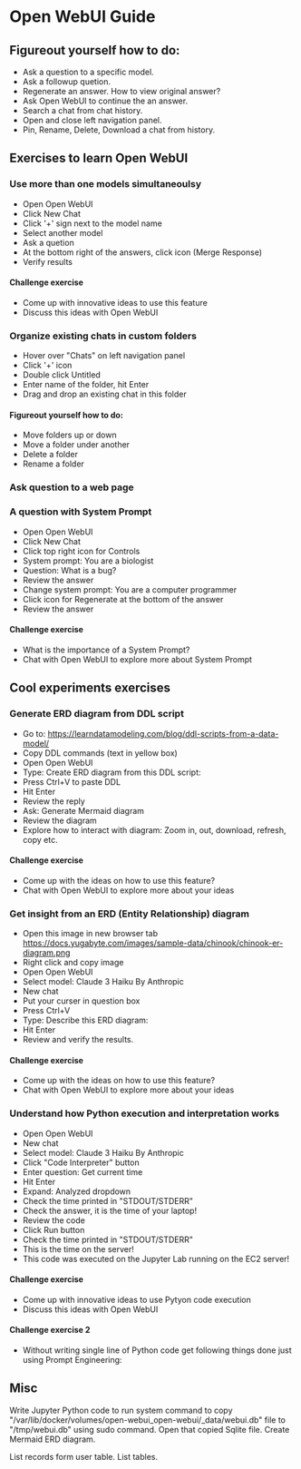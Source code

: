 # Open WebUI Guide

## Figureout yourself how to do:
- Ask a question to a specific model.
- Ask a followup quetion.
- Regenerate an answer. How to view original answer?
- Ask Open WebUI to continue the an answer.
- Search a chat from chat history.
- Open and close left navigation panel.
- Pin, Rename, Delete, Download a chat from history.



## Exercises to learn Open WebUI
### Use more than one models simultaneoulsy
- Open Open WebUI
- Click New Chat
- Click '+' sign next to the model name
- Select another model
- Ask a quetion
- At the bottom right of the answers, click icon (Merge Response)
- Verify results
#### Challenge exercise
- Come up with innovative ideas to use this feature
- Discuss this ideas with Open WebUI

### Organize existing chats in custom folders
- Hover over "Chats" on left navigation panel
- Click '+' icon
- Double click Untitled
- Enter name of the folder, hit Enter
- Drag and drop an existing chat in this folder
#### Figureout yourself how to do:
- Move folders up or down
- Move a folder under another 
- Delete a folder
- Rename a folder


### Ask question to a web page


### A question with System Prompt
- Open Open WebUI
- Click New Chat
- Click top right icon for Controls
- System prompt: You are a biologist
- Question: What is a bug?
- Review the answer
- Change system prompt: You are a computer programmer
- Click icon for Regenerate at the bottom of the answer
- Review the answer
#### Challenge exercise
- What is the importance of a System Prompt?
- Chat with Open WebUI to explore more about System Prompt


## Cool experiments exercises

### Generate ERD diagram from DDL script
- Go to: https://learndatamodeling.com/blog/ddl-scripts-from-a-data-model/
- Copy DDL commands (text in yellow box)
- Open Open WebUI
- Type: Create ERD diagram from this DDL script:
- Press Ctrl+V to paste DDL
- Hit Enter
- Review the reply
- Ask: Generate Mermaid diagram
- Review the diagram
- Explore how to interact with diagram: Zoom in, out, download, refresh, copy etc.
#### Challenge exercise
- Come up with the ideas on how to use this feature?
- Chat with Open WebUI to explore more about your ideas



### Get insight from an ERD (Entity Relationship) diagram 
- Open this image in new browser tab
https://docs.yugabyte.com/images/sample-data/chinook/chinook-er-diagram.png
- Right click and copy image
- Open Open WebUI
- Select model: Claude 3 Haiku By Anthropic
- New chat
- Put your curser in question box
- Press Ctrl+V
- Type: Describe this ERD diagram:
- Hit Enter
- Review and verify the results.
#### Challenge exercise
- Come up with the ideas on how to use this feature?
- Chat with Open WebUI to explore more about your ideas

### Understand how Python execution and interpretation works
- Open Open WebUI
- New chat
- Select model: Claude 3 Haiku By Anthropic
- Click "Code Interpreter" button
- Enter question: Get current time
- Hit Enter
- Expand: Analyzed dropdown
- Check the time printed in "STDOUT/STDERR"
- Check the answer, it is the time of your laptop!
- Review the code
- Click Run button 
- Check the time printed in "STDOUT/STDERR"
- This is the time on the server!
- This code was executed on the Jupyter Lab running on the EC2 server!
#### Challenge exercise
- Come up with innovative ideas to use Pytyon code execution
- Discuss this ideas with Open WebUI
#### Challenge exercise 2
- Without writing single line of Python code get following things done just using Prompt Engineering:






## Misc
Write Jupyter Python code to run system command to copy "/var/lib/docker/volumes/open-webui_open-webui/_data/webui.db" file to "/tmp/webui.db" using sudo command.
Open that copied Sqlite file. 
Create Mermaid ERD diagram.

List records form user table.
List tables.
